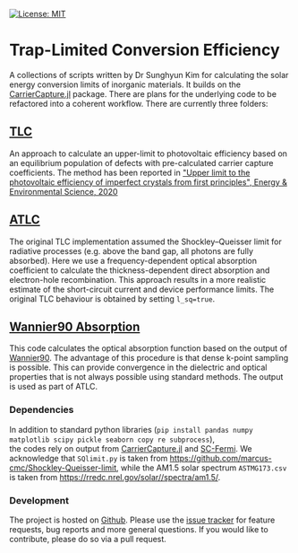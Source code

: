 [![License: MIT](https://img.shields.io/badge/License-MIT-yellow.svg)](https://opensource.org/licenses/MIT)

# Trap-Limited Conversion Efficiency

A collections of scripts written by Dr Sunghyun Kim for calculating the solar energy conversion limits of inorganic materials. It builds on the [CarrierCapture.jl](https://github.com/WMD-group/CarrierCapture.jl) package.
There are plans for the underlying code to be refactored into a coherent workflow. 
There are currently three folders:

## [TLC](tlc)

An approach to calculate an upper-limit to photovoltaic efficiency based on an equilibrium population of defects with pre-calculated carrier capture coefficients. The method has been reported in ["Upper limit to the photovoltaic efficiency of imperfect crystals from first principles", Energy & Environmental Science, 2020](https://pubs.rsc.org/en/content/articlelanding/2020/ee/d0ee00291g)

## [ATLC](atlc)

The original TLC implementation assumed the Shockley–Queisser limit for radiative processes (e.g. above the band gap, all photons are fully absorbed). Here we use a frequency-dependent optical absorption coefficient to calculate the thickness-dependent direct absorption and electron-hole recombination. This approach results in a more realistic estimate of the short-circuit current and device performance limits. The original TLC behaviour is obtained by setting `l_sq=true`.

## [Wannier90 Absorption](wannier90-absorption)

This code calculates the optical absorption function based on the output of [Wannier90](http://www.wannier.org). The advantage of this procedure is that dense k-point sampling is possible. This can provide convergence in the dielectric and optical properties that is not always possible using standard methods. The output is used as part of ATLC.

### Dependencies 

In addition to standard python libraries (`pip install pandas numpy matplotlib scipy pickle seaborn copy re subprocess`),  
the codes rely on output from [CarrierCapture.jl](https://github.com/WMD-group/CarrierCapture.jl) and [SC-Fermi](https://github.com/jbuckeridge/sc-fermi). We acknowledge that `SQlimit.py` is taken from https://github.com/marcus-cmc/Shockley-Queisser-limit, while the AM1.5 solar spectrum `ASTMG173.csv` is taken from https://rredc.nrel.gov/solar//spectra/am1.5/. 

### Development

The project is hosted on [Github](https://github.com/WMD-group/traplimitedconversion).
Please use the [issue tracker](https://github.com/WMD-group/carriercapture/issues/) for feature requests, bug reports and more general questions.
If you would like to contribute, please do so via a pull request.




